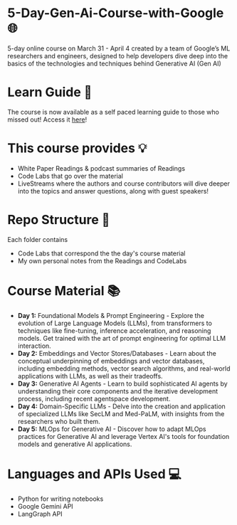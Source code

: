 # 5-Day-Gen-Ai-Course-with-Google :globe_with_meridians:
5-day online course on March 31 - April 4 created by a team of Google’s ML researchers and engineers, designed to help developers dive deep into the basics of the technologies and techniques behind Generative AI (Gen AI)

# Learn Guide :bell:
The course is now available as a self paced learning guide to those who missed out!
Access it [here](https://www.kaggle.com/learn-guide/5-day-genai?utm_medium=email&utm_source=gamma&utm_campaign=learn-5daygenai)!

# This course provides :bulb:
- White Paper Readings & podcast summaries of Readings
- Code Labs that go over the material
- LiveStreams where the authors and course contributors will dive deeper into the topics and answer questions, along with guest speakers!

# Repo Structure :thought_balloon:
Each folder contains
- Code Labs that correspond the the day's course material
- My own personal notes from the Readings and CodeLabs

# Course Material :books:
- **Day 1:** Foundational Models & Prompt Engineering - Explore the evolution of Large Language Models (LLMs), from transformers to techniques like fine-tuning, inference acceleration, and reasoning models. Get trained with the art of prompt engineering for optimal LLM interaction.
- **Day 2:** Embeddings and Vector Stores/Databases - Learn about the conceptual underpinning of embeddings and vector databases, including embedding methods, vector search algorithms, and real-world applications with LLMs, as well as their tradeoffs.
- **Day 3:** Generative AI Agents - Learn to build sophisticated AI agents by understanding their core components and the iterative development process, including recent agentspace development.
- **Day 4:** Domain-Specific LLMs - Delve into the creation and application of specialized LLMs like SecLM and Med-PaLM, with insights from the researchers who built them.
- **Day 5:** MLOps for Generative AI - Discover how to adapt MLOps practices for Generative AI and leverage Vertex AI's tools for foundation models and generative AI applications.

# Languages and APIs Used :computer:
- Python for writing notebooks
- Google Gemini API 
- LangGraph API
